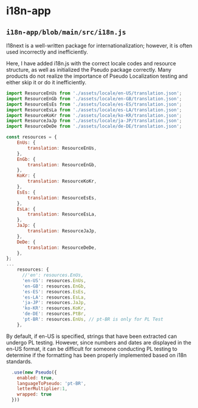 # i18n-app

## `i18n-app/blob/main/src/i18n.js`
I18next is a well-written package for internationalization; however, it is often used incorrectly and inefficiently.

Here, I have added i18n.js with the correct locale codes and resource structure, as well as initialized the Pseudo package correctly. Many products do not realize the importance of Pseudo Localization testing and either skip it or do it inefficiently.

```javascript
import ResourceEnUs from './assets/locale/en-US/translation.json';
import ResourceEnGb from './assets/locale/en-GB/translation.json';
import ResourceEsEs from './assets/locale/es-ES/translation.json';
import ResourceEsLa from './assets/locale/es-LA/translation.json';
import ResourceKoKr from './assets/locale/ko-KR/translation.json';
import ResourceJaJp from './assets/locale/ja-JP/translation.json';
import ResourceDeDe from './assets/locale/de-DE/translation.json';

const resources = {
    EnUs: {
        translation: ResourceEnUs,
    },
    EnGb: {
        translation: ResourceEnGb,
    },
    KoKr: {
        translation: ResourceKoKr,
    },
    EsEs: {
        translation: ResourceEsEs,
    },
    EsLa: {
        translation: ResourceEsLa,
    },
    JaJp: {
        translation: ResourceJaJp,
    },
    DeDe: {
        translation: ResourceDeDe,
    },
};
...
    resources: {
      //'en': resources.EnUs,
      'en-US': resources.EnUs,
      'en-GB': resources.EnGb,
      'es-ES': resources.EsEs,
      'es-LA': resources.EsLa,
      'ja-JP': resources.JaJp,
      'ko-KR': resources.KoKr,
      'de-DE': resources.PtBr,
      'pt-BR': resources.EnUs, // pt-BR is only for PL Test
    },
```

By default, if en-US is specified, strings that have been extracted can undergo PL testing. However, since numbers and dates are displayed in the en-US format, it can be difficult for someone conducting PL testing to determine if the formatting has been properly implemented based on i18n standards.
```javascript
  .use(new Pseudo({
    enabled: true,
    languageToPseudo: 'pt-BR',
    letterMultiplier:1,
    wrapped: true
  }))
```
